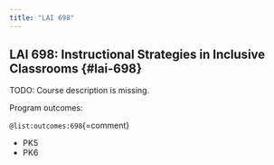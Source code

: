 ```yaml
---
title: "LAI 698"
---
```


## LAI 698: Instructional Strategies in Inclusive Classrooms {#lai-698}

TODO: Course description is missing.

Program outcomes:

` @list:outcomes:698 `{=comment}

 - PK5
 - PK6
